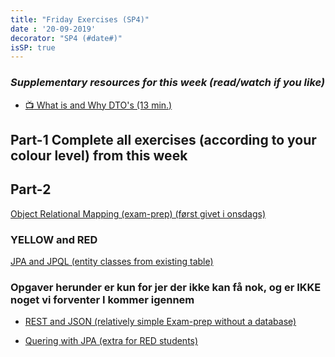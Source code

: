 ```yaml
---
title: "Friday Exercises (SP4)"
date : '20-09-2019'
decorator: "SP4 (#date#)"
isSP: true
---
```

<!-- REMOVE ME: Setting isSP ensures this pages gets added to the list of Studypoint exercises -->

### *Supplementary resources for this week (read/watch if you like)*
<!--BEGIN guides ##-->
- [:tv: What is and Why DTO's (13 min.)](https://cphbusiness.cloud.panopto.eu/Panopto/Pages/Viewer.aspx?id=b5c3beb7-38b8-4f69-aadc-aac800d62821)
<!--END guides ##-->


## Part-1 Complete all exercises (according to your colour level) from this week

<!--PeriodExercises Flow-2/week1 PeriodExercises--> 

## Part-2

<!--BEGIN exercises_exam-prep ##-->
 [Object Relational Mapping (exam-prep) (først givet i onsdags)](https://docs.google.com/document/d/1Vm1sa-aGGsMZQB4EYIk0Zgkegg6kkyhikCgYQCP6GoQ/edit?usp=sharing)
 <!--END exercises_exam-prep ##-->

 ### YELLOW and RED
 <!--BEGIN exercises_exam-prep ##-->
 [JPA and JPQL (entity classes from existing table)](https://docs.google.com/document/d/1mZ90qI9Itic0scu0D4kXwj4YEvlE7dAm9Js9nDnAtZk/edit?usp=sharing)
<!--END exercises_exam-prep ##-->

 ### Opgaver herunder er kun for jer der ikke kan få nok, og er IKKE noget vi forventer I kommer igennem
<!--BEGIN exam-prep ##-->
- [REST and JSON (relatively simple Exam-prep without a database)](https://docs.google.com/document/d/1SqTQBWib6PHOJB2O8i9LXRy3P4Xx76ZxXPPBdQFMcac/edit?usp=sharing)
<!--END exam-prep ##-->
<!--BEGIN exercises ##-->
- [Quering with JPA (extra for RED students)](https://docs.google.com/document/d/1hgnX_i5gBlzp6s9SLJqsf186-NBolzeVQBBO5qtR6ag/edit?usp=sharing)
<!--END exercises ##-->




